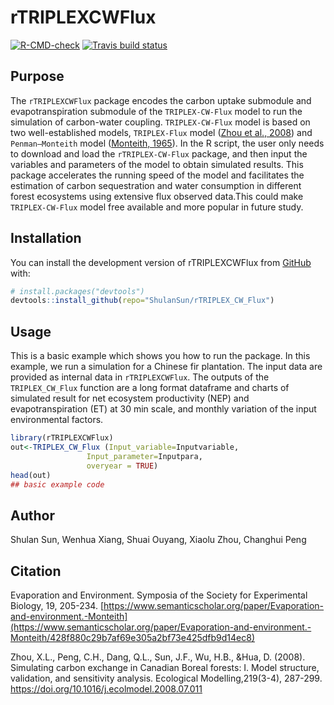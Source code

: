
<!-- README.md is generated from README.Rmd. Please edit that file -->

# rTRIPLEXCWFlux

<!-- badges: start -->

[![R-CMD-check](https://github.com/ShulanSun/rTRIPLEX_CW_Flux/actions/workflows/R-CMD-check.yaml/badge.svg)](https://github.com/ShulanSun/rTRIPLEX_CW_Flux/actions/workflows/R-CMD-check.yaml)
[![Travis build
status](https://travis-ci.com/ShulanSun/rTRIPLEX_CW_Flux.svg?branch=main)](https://travis-ci.com/ShulanSun/rTRIPLEX_CW_Flux)
<!-- badges: end -->

## Purpose

The `rTRIPLEXCWFlux` package encodes the carbon uptake submodule and
evapotranspiration submodule of the `TRIPLEX-CW-Flux` model to run the
simulation of carbon-water coupling. `TRIPLEX-CW-Flux` model is based on
two well-established models, `TRIPLEX-Flux` model ([Zhou et al.,
2008](https://doi.org/10.1016/j.ecolmodel.2008.07.011)) and
`Penman–Monteith` model ([Monteith,
1965](https://www.semanticscholar.org/paper/Evaporation-and-environment.-Monteith/428f880c29b7af69e305a2bf73e425dfb9d14ec8)).
In the R script, the user only needs to download and load the
`rTRIPLEX-CW-Flux` package, and then input the variables and parameters
of the model to obtain simulated results. This package accelerates the
running speed of the model and facilitates the estimation of carbon
sequestration and water consumption in different forest ecosystems using
extensive flux observed data.This could make `TRIPLEX-CW-Flux` model
free available and more popular in future study.

## Installation

You can install the development version of rTRIPLEXCWFlux from
[GitHub](https://github.com/) with:

``` r
# install.packages("devtools")
devtools::install_github(repo="ShulanSun/rTRIPLEX_CW_Flux")
```

## Usage

This is a basic example which shows you how to run the package. In this
example, we run a simulation for a Chinese fir plantation. The input
data are provided as internal data in `rTRIPLEXCWFlux`. The outputs of
the `TRIPLEX_CW_Flux` function are a long format dataframe and charts of
simulated result for net ecosystem productivity (NEP) and
evapotranspiration (ET) at 30 min scale, and monthly variation of the
input environmental factors.

``` r
library(rTRIPLEXCWFlux)
out<-TRIPLEX_CW_Flux (Input_variable=Inputvariable,
                 Input_parameter=Inputpara,
                 overyear = TRUE)
head(out)
## basic example code
```

## Author

Shulan Sun, Wenhua Xiang, Shuai Ouyang, Xiaolu Zhou, Changhui Peng

## Citation

Evaporation and Environment. Symposia of the Society for Experimental
Biology, 19, 205-234.
[https://www.semanticscholar.org/paper/Evaporation-and-environment.-Monteith](https://www.semanticscholar.org/paper/Evaporation-and-environment.-Monteith/428f880c29b7af69e305a2bf73e425dfb9d14ec8)

Zhou, X.L., Peng, C.H., Dang, Q.L., Sun, J.F., Wu, H.B., &Hua, D.
(2008). Simulating carbon exchange in Canadian Boreal forests: I. Model
structure, validation, and sensitivity analysis. Ecological
Modelling,219(3-4), 287-299.
<https://doi.org/10.1016/j.ecolmodel.2008.07.011>

